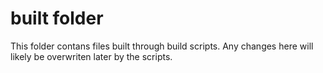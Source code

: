 built folder
============

This folder contans files built through build scripts. Any changes here will likely be overwriten later by the scripts.

